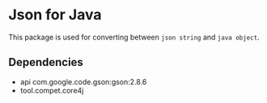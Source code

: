 # Json for Java

This package is used for converting between `json string` and `java object`.


## Dependencies

- api com.google.code.gson:gson:2.8.6
- tool.compet.core4j
